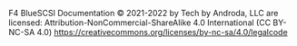 F4 BlueSCSI Documentation © 2021-2022 by Tech by Androda, LLC are licensed: Attribution-NonCommercial-ShareAlike 4.0 International (CC BY-NC-SA 4.0)
https://creativecommons.org/licenses/by-nc-sa/4.0/legalcode
